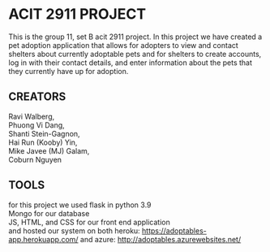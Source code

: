 # ACIT 2911 PROJECT

This is the group 11, set B acit 2911 project.
In this project we have created a pet adoption application
that allows for adopters to view and contact shelters about currently adoptable pets
and for shelters to create accounts, log in with their contact details,
and enter information about the pets that they currently have up for adoption.

## CREATORS

Ravi Walberg,
<br />Phuong Vi Dang,
<br />Shanti Stein-Gagnon,
<br />Hai Run (Kooby) Yin,
<br />Mike Javee (MJ) Galam,
<br />Coburn Nguyen

## TOOLS

for this project we used flask in python 3.9
<br /> Mongo for our database
<br /> JS, HTML, and CSS for our front end application
<br /> and hosted our system on both heroku: https://adoptables-app.herokuapp.com/
and azure: http://adoptables.azurewebsites.net/
